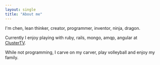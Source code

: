 ```yaml
---
layout: single
title: "About me"
---
```


I'm chen, lean thinker, creator, programmer, inventor, ninja, dragon.

Currently I enjoy playing with ruby, rails, mongo, amqp, angular at [ClusterTV](https://www.clustertv.com).

While not programming, I carve on my carver, play volleyball and enjoy my family.